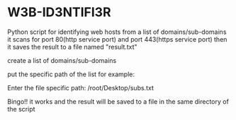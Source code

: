 # W3B-ID3NTIFI3R

Python script for identifying web hosts from a list of domains/sub-domains it scans for port 80(http service port) and port 443(https service port) then it saves the result to a file named "result.txt"

create a list of domains/sub-domains 

put the specific path of the list for example:

Enter the file specific path: /root/Desktop/subs.txt

Bingo!! it works and the result will be saved to a file in the same directory of the script 
